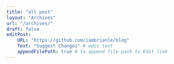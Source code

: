 ```yaml
---
title: "all post"
layout: "Archives"
url: "/archives/"
draft: false
editPost:
    URL: "https://github.com/iambrianle/blog"
    Text: "Suggest Changes" # edit text
    appendFilePath: true # to append file path to Edit link
---
```

